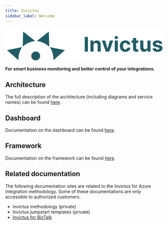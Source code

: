 ```yaml
---
title: Invictus
sidebar_label: Welcome
---
```


![logo](/images/v2_logo_horizontal.png)

**For smart business monitoring and better control of your integrations.**

## Architecture

The full description of the architecture (including diagrams and service names) can be found [here](architecture-diagram.md "here").

## Dashboard

Documentation on the dashboard can be found [here](./dashboard/overview.md).

## Framework

Documentation on the framework can be found [here](./framework/index.md).

## Related documentation

The following documentation sites are related to the Invictus for Azure integration methodology.
Some of these documentations are only accessible to authorized customers.

- Invictus methodology (private)
- Invictus jumpstart templates (private)
- [Invictus for BizTalk](http://docs.invictus-integration.com/invictus-for-biztalk)
